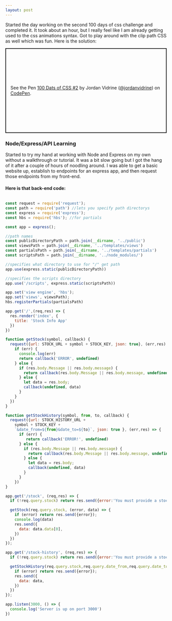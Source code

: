 ```yaml
---
layout: post
---
```

Started the day working on the second 100 days of css challenge and completed it. It took about an hour, but I really feel like I am already getting used to the css animations syntax. Got to play around with the clip path CSS as well which was fun. Here is the solution:

<p class="codepen" data-height="350" data-theme-id="light" data-default-tab="result" data-user="jordanvidrine" data-slug-hash="QXgNzj" data-preview="true" style="height: 265px; box-sizing: border-box; display: flex; align-items: center; justify-content: center; border: 2px solid; margin: 1em 0; padding: 1em;" data-pen-title="100 Dats of CSS #2">
  <span>See the Pen <a href="https://codepen.io/jordanvidrine/pen/QXgNzj/">
  100 Dats of CSS #2</a> by Jordan Vidrine (<a href="https://codepen.io/jordanvidrine">@jordanvidrine</a>)
  on <a href="https://codepen.io">CodePen</a>.</span>
</p>
<script async src="https://static.codepen.io/assets/embed/ei.js"></script>
<!--more-->

### Node/Express/API Learning

Started to try my hand at working with Node and Express on my own without a walkthrough or tutorial. It was a bit slow going but I got the hang of it after a couple of hours of noodling around. I was able to get a basic website up, establish to endpoints for an express app, and then request those endpoints from my front-end.

#### Here is that back-end code:
```javascript

const request = require('request');
const path = require('path') //lets you specify path directorys
const express = require('express');
const hbs = require('hbs'); //for partials

const app = express();

//path names
const publicDirectoryPath = path.join(__dirname, '../public')
const viewsPath = path.join(__dirname, '../templates/views')
const partialsPath = path.join(__dirname, '../templates/partials')
const scriptsPath = path.join(__dirname, '../node_modules/')

//specifies what directory to use for "/" get path
app.use(express.static(publicDirectoryPath))

//specifies the scripts directory
app.use('/scripts', express.static(scriptsPath))

app.set('view engine', 'hbs');
app.set('views', viewsPath);
hbs.registerPartials(partialsPath)

app.get('/',(req,res) => {
  res.render('index', {
    title: 'Stock Info App'
  })
})

function getStock(symbol, callback) {
  request({url: STOCK_URL + symbol + STOCK_KEY, json: true}, (err,res) => {
    if (err) {
      console.log(err)
      return callback('ERROR', undefined)
    } else {
      if (res.body.Message || res.body.message) {
        return callback(res.body.Message || res.body.message, undefined)
      } else {
        let data = res.body;
        callback(undefined, data)
      }
    }
  })
}

function getStockHistory(symbol, from, to, callback) {
  request({url: STOCK_HISTORY_URL +
    symbol + STOCK_KEY +
    `&date_from=${from}&date_to=${to}`, json: true }, (err,res) => {
      if (err) {
         return callback('ERROR!', undefined)
      } else {
        if (res.body.Message || res.body.message) {
          return callback(res.body.Message || res.body.message, undefined)
        } else {
          let data = res.body;
          callback(undefined, data)
        }
      }
    })
}

app.get('/stock', (req,res) => {
  if (!req.query.stock) return res.send({error:'You must provide a stock symbol!'})

  getStock(req.query.stock, (error, data) => {
    if (error) return res.send({error});
    console.log(data)
    res.send({
      data: data.data[0],
    })
  })
});

app.get('/stock-history', (req,res) => {
  if (!req.query.stock) return res.send({error:'You must provide a stock symbol!'})

  getStockHistory(req.query.stock,req.query.date_from,req.query.date_to, (error, data) => {
    if (error) return res.send({error});
    res.send({
      data: data,
    })
  })
});

app.listen(3000, () => {
  console.log('Server is up on port 3000')
})

```

